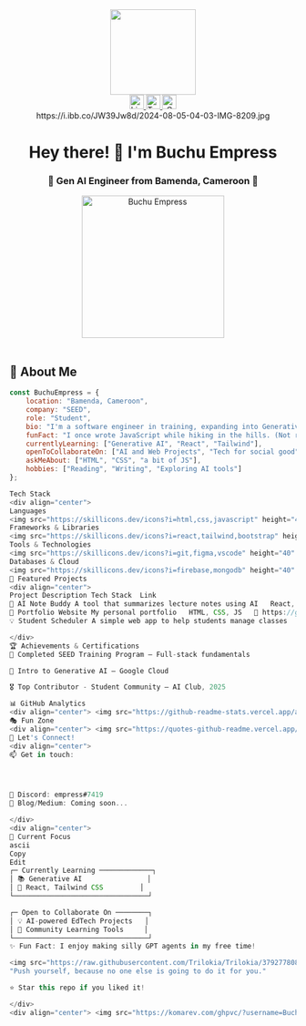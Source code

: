 <div align="center">
  <img height="150" src="https://i.ibb.co/JW39Jw8d/2024-08-05-04-03-IMG-8209.jpg" />
</div>

<div align="center">
  <a href="https://www.linkedin.com/in/empress-buchu-969b06375" target="_blank">
    <img src="https://img.shields.io/static/v1?message=LinkedIn&logo=linkedin&label=&color=0077B5&logoColor=white&labelColor=&style=for-the-badge" height="25" alt="LinkedIn logo" />
  </a>
  <a href="https://x.com/empresssnow19" target="_blank">
    <img src="https://img.shields.io/static/v1?message=Twitter&logo=twitter&label=&color=1DA1F2&logoColor=white&labelColor=&style=for-the-badge" height="25" alt="Twitter logo" />
  </a>
  <a href="mailto:empressbuchu74@gmail.com" target="_blank">
    <img src="https://img.shields.io/static/v1?message=Gmail&logo=gmail&label=&color=D14836&logoColor=white&labelColor=&style=for-the-badge" height="25" alt="Gmail logo" />
  </a>
</div>

<div align="center">
  https://i.ibb.co/JW39Jw8d/2024-08-05-04-03-IMG-8209.jpg
</div>

<h1 align="center">Hey there! 👋 I'm Buchu Empress</h1>
<h3 align="center">🚀 Gen AI Engineer from Bamenda, Cameroon 🌟</h3>

<div align="center">
  <img src="https://i.ibb.co/JW39Jw8/2024-08-05-04-03-IMG-8209.jpg" alt="Buchu Empress" width="250" />
</div>

<br>

## 🎯 About Me

```javascript
const BuchuEmpress = {
    location: "Bamenda, Cameroon",
    company: "SEED",
    role: "Student",
    bio: "I'm a software engineer in training, expanding into Generative AI and web technologies to broaden my skillset and grow through collaboration.",
    funFact: "I once wrote JavaScript while hiking in the hills. (Not recommended!)",
    currentlyLearning: ["Generative AI", "React", "Tailwind"],
    openToCollaborateOn: ["AI and Web Projects", "Tech for social good"],
    askMeAbout: ["HTML", "CSS", "a bit of JS"],
    hobbies: ["Reading", "Writing", "Exploring AI tools"]
};

Tech Stack
<div align="center">
Languages
<img src="https://skillicons.dev/icons?i=html,css,javascript" height="40" alt="languages" />
Frameworks & Libraries
<img src="https://skillicons.dev/icons?i=react,tailwind,bootstrap" height="40" alt="frameworks" />
Tools & Technologies
<img src="https://skillicons.dev/icons?i=git,figma,vscode" height="40" alt="tools" />
Databases & Cloud
<img src="https://skillicons.dev/icons?i=firebase,mongodb" height="40" alt="databases and cloud" /> </div>
🚀 Featured Projects
<div align="center">
Project	Description	Tech Stack	Link
🎯 AI Note Buddy	A tool that summarizes lecture notes using AI	React, OpenAI API, Tailwind	🔗 https://github.com/BuchuEmpress/ai-note-buddy
🚀 Portfolio Website	My personal portfolio	HTML, CSS, JS	🔗 https://github.com/BuchuEmpress/portfolio
💡 Student Scheduler	A simple web app to help students manage classes	JavaScript, Firebase	🔗 https://github.com/BuchuEmpress/student-scheduler

</div>
🏆 Achievements & Certifications
🥇 Completed SEED Training Program – Full-stack fundamentals

📜 Intro to Generative AI – Google Cloud

🎖️ Top Contributor - Student Community – AI Club, 2025

📊 GitHub Analytics
<div align="center"> <img src="https://github-readme-stats.vercel.app/api?username=BuchuEmpress&show_icons=true&theme=tokyonight&count_private=true&hide_border=true" height="150" /> <img src="https://github-readme-stats.vercel.app/api/top-langs/?username=BuchuEmpress&layout=compact&theme=tokyonight&hide_border=true" height="150" /> </div> <div align="center"> <img src="https://github-readme-streak-stats.herokuapp.com/?user=BuchuEmpress&theme=tokyonight&hide_border=true" height="150" /> </div> <div align="center"> <img src="https://github-readme-activity-graph.vercel.app/graph?username=BuchuEmpress&theme=tokyo-night&area=true&hide_border=true" width="100%" /> </div>
🎭 Fun Zone
<div align="center"> <img src="https://quotes-github-readme.vercel.app/api?type=horizontal&theme=tokyonight" width="600" /> </div> <div align="center"> <img height="200" src="https://raw.githubusercontent.com/Platane/snk/output/github-contribution-grid-snake.svg" /> </div>
🤝 Let's Connect!
<div align="center">
📫 Get in touch:




💬 Discord: empress#7419
📝 Blog/Medium: Coming soon...

</div>
<div align="center">
🎯 Current Focus
ascii
Copy
Edit
┌─ Currently Learning ─────────────┐
│ 📚 Generative AI                │
│ 🚀 React, Tailwind CSS         │
└─────────────────────────────────┘

┌─ Open to Collaborate On ────────┐
│ 💡 AI-powered EdTech Projects   │
│ 🤝 Community Learning Tools     │
└─────────────────────────────────┘
✨ Fun Fact: I enjoy making silly GPT agents in my free time!

<img src="https://raw.githubusercontent.com/Trilokia/Trilokia/379277808c61ef204768a61bbc5d25bc7798ccf1/bottom_header.svg" />
"Push yourself, because no one else is going to do it for you."

⭐ Star this repo if you liked it!

</div>
<div align="center"> <img src="https://komarev.com/ghpvc/?username=BuchuEmpress&label=Profile%20Views&color=0e75b6&style=flat" alt="Profile Views" /> </div> ```
